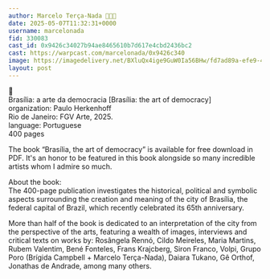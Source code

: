 ```yaml
---
author: Marcelo Terça-Nada 💎🎩✨
date: 2025-05-07T11:32:31+0000
username: marcelonada
fid: 330083
cast_id: 0x9426c34027b94ae8465610b7d617e4cbd2436bc2
cast: https://warpcast.com/marcelonada/0x9426c340
image: https://imagedelivery.net/BXluQx4ige9GuW0Ia56BHw/fd7ad89a-efe9-45a8-feb1-7bd876d5f100/original
layout: post
---
```

🧵   
Brasília: a arte da democracia [Brasília: the art of democracy]  
organization: Paulo Herkenhoff  
Rio de Janeiro: FGV Arte, 2025.  
language: Portuguese  
400 pages  
  
The book “Brasília, the art of democracy” is available for free download in PDF. It's an honor to be featured in this book alongside so many incredible artists whom I admire so much.  
  
About the book:  
The 400-page publication investigates the historical, political and symbolic aspects surrounding the creation and meaning of the city of Brasília, the federal capital of Brazil, which recently celebrated its 65th anniversary.  
  
More than half of the book is dedicated to an interpretation of the city from the perspective of the arts, featuring a wealth of images, interviews and critical texts on works by: Rosângela Rennó, Cildo Meireles, Maria Martins, Rubem Valentim, Bené Fonteles, Frans Krajcberg, Siron Franco, Volpi, Grupo Poro (Brígida Campbell + Marcelo Terça-Nada), Daiara Tukano, Gê Orthof, Jonathas de Andrade, among many others.  

<img src='https://imagedelivery.net/BXluQx4ige9GuW0Ia56BHw/fd7ad89a-efe9-45a8-feb1-7bd876d5f100/original' alt='' referrerpolicy='no-referrer'/>